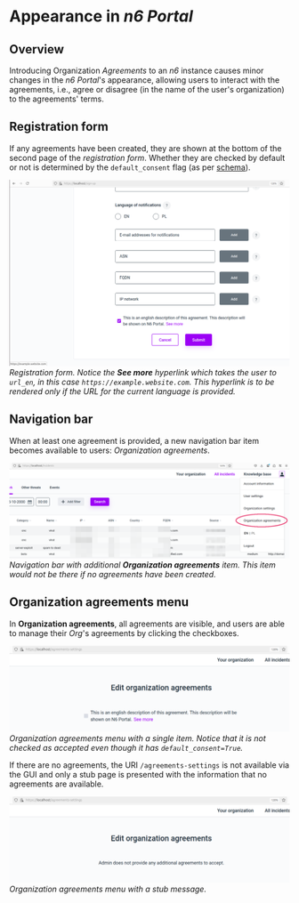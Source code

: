 # Appearance in _n6 Portal_

## Overview

Introducing Organization _Agreements_ to an _n6_ instance causes minor changes in the _n6 Portal_'s appearance, allowing users to interact with the agreements, i.e., agree or disagree (in the name of the user's organization) to the agreements' terms.

## Registration form

If any agreements have been created, they are shown at the bottom of the second page of the *registration form*. Whether they are checked by default or not is determined by the `default_consent` flag (as per [schema](model.md/#agreement-schema)).

![Registration form agreement](img/registration_form.png)
_Registration form. Notice the **See more** hyperlink which takes the user to `url_en`, in this case `https://example.website.com`. This hyperlink is to be rendered only if the URL for the current language is provided._

## Navigation bar

When at least one agreement is provided, a new navigation bar item becomes available to users: _Organization agreements_.

![Navigation bar](img/navigation_bar.png)
_Navigation bar with additional **Organization agreements** item. This item would not be there if no agreements have been created._

## Organization agreements menu

In **Organization agreements**, all agreements are visible, and users are able to manage their _Org_'s agreements by clicking the checkboxes.

![Organization agreements menu](img/organization_agreements_item.png)
_Organization agreements menu with a single item. Notice that it is not checked as accepted even though it has `default_consent=True`._

If there are no agreements, the URI `/agreements-settings` is not available via the GUI and only a stub page is presented with the information that no agreements are available.

![Organization agreements menu with no items](img/organization_agreements_empty.png)
_Organization agreements menu with a stub message._
